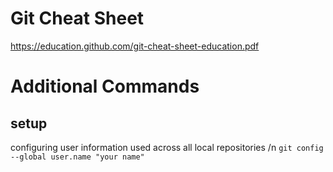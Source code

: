 # Git Cheat Sheet
https://education.github.com/git-cheat-sheet-education.pdf
# Additional Commands

## setup
configuring user information used across all local repositories /n
`git config --global user.name "your name"`
    
    
